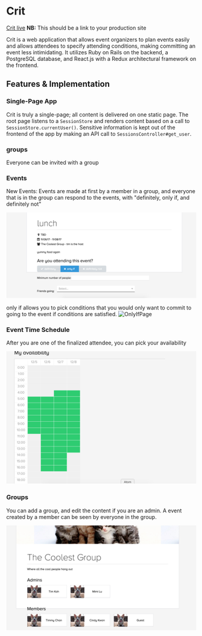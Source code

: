 # Crit

[Crit live][heroku] **NB:** This should be a link to your production site

[heroku]: https://crit.herokuapp.com/#/?_k=kpu3jx

Crit is a web application that allows event organizers to plan events easily and allows attendees to specify attending conditions, making committing an event less intimidating.
It utilizes Ruby on Rails on the backend, a PostgreSQL database, and React.js with a Redux architectural framework on the frontend.

## Features & Implementation

### Single-Page App

Crit is truly a single-page; all content is delivered on one static page.  The root page listens to a `SessionStore` and renders content based on a call to `SessionStore.currentUser()`.  Sensitive information is kept out of the frontend of the app by making an API call to `SessionsController#get_user`.

### groups

Everyone can be invited with a group


### Events

New Events:
Events are made at first by a member in a group, and everyone that is in the group can respond to the events, with "definitely, only if, and definitely not"

![EventPage](docs/screenshots/events_screenshot.png)

only if allows you to pick conditions that you would only want to commit to going to the event if conditions are satisfied.
![OnlyIfPage](doc/screenshots/events_onlyif_screenshot.png)

### Event Time Schedule

After you are one of the finalized attendee, you can pick your availability

![AttendeePage](docs/screenshots/events_schedule_screenshot.png)

### Groups

You can add a group, and edit the content if you are an admin. A event created by a member can be seen by everyone in the group.

![GroupPage](docs/screenshots/groups_screenshot.png)
